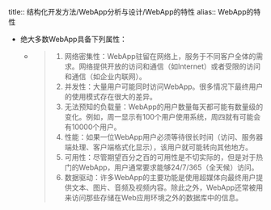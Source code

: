 title:: 结构化开发方法/WebApp分析与设计/WebApp的特性
alias:: WebApp的特性

- 绝大多数WebApp具备下列属性：
	- > 1.  网络密集性：WebApp驻留在网络上，服务于不同客户全体的需求。网络提供开放的访问和通信（如Internet）或者受限的访问和通信（如企业内联网）。
	  > 2. 并发性：大量用户可能同时访问WebApp。很多情况下最终用户的使用模式存在很大的差异。
	  > 3. 无法预知的负载量：WebApp的用户数量每天都可能有数量级的变化。例如，周一显示有100个用户使用系统，周四就有可能会有10000个用户。
	  > 4. 性能：如果一位WebApp用户必须等待很长时间（访问、服务器端处理、客户端格式化显示），该用户就可能转向其他地方。
	  > 5. 可用性：尽管期望百分之百的可用性是不切实际的，但是对于热门的WebApp，用户通常要求能够24/7/365（全天候）访问。
	  > 6. 数据驱动：许多WebApp的主要功能是使用超媒体向最终用户提供文本、图片、音频及视频内容。除此之外，WebApp还常被用来访问那些存储在Web应用环境之外的数据库中的信息。